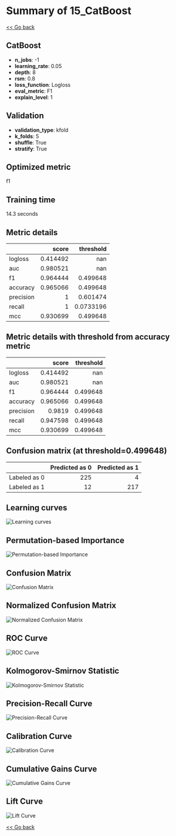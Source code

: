 # Summary of 15_CatBoost

[<< Go back](../README.md)


## CatBoost
- **n_jobs**: -1
- **learning_rate**: 0.05
- **depth**: 8
- **rsm**: 0.8
- **loss_function**: Logloss
- **eval_metric**: F1
- **explain_level**: 1

## Validation
 - **validation_type**: kfold
 - **k_folds**: 5
 - **shuffle**: True
 - **stratify**: True

## Optimized metric
f1

## Training time

14.3 seconds

## Metric details
|           |    score |   threshold |
|:----------|---------:|------------:|
| logloss   | 0.414492 | nan         |
| auc       | 0.980521 | nan         |
| f1        | 0.964444 |   0.499648  |
| accuracy  | 0.965066 |   0.499648  |
| precision | 1        |   0.601474  |
| recall    | 1        |   0.0733196 |
| mcc       | 0.930699 |   0.499648  |


## Metric details with threshold from accuracy metric
|           |    score |   threshold |
|:----------|---------:|------------:|
| logloss   | 0.414492 |  nan        |
| auc       | 0.980521 |  nan        |
| f1        | 0.964444 |    0.499648 |
| accuracy  | 0.965066 |    0.499648 |
| precision | 0.9819   |    0.499648 |
| recall    | 0.947598 |    0.499648 |
| mcc       | 0.930699 |    0.499648 |


## Confusion matrix (at threshold=0.499648)
|              |   Predicted as 0 |   Predicted as 1 |
|:-------------|-----------------:|-----------------:|
| Labeled as 0 |              225 |                4 |
| Labeled as 1 |               12 |              217 |

## Learning curves
![Learning curves](learning_curves.png)

## Permutation-based Importance
![Permutation-based Importance](permutation_importance.png)
## Confusion Matrix

![Confusion Matrix](confusion_matrix.png)


## Normalized Confusion Matrix

![Normalized Confusion Matrix](confusion_matrix_normalized.png)


## ROC Curve

![ROC Curve](roc_curve.png)


## Kolmogorov-Smirnov Statistic

![Kolmogorov-Smirnov Statistic](ks_statistic.png)


## Precision-Recall Curve

![Precision-Recall Curve](precision_recall_curve.png)


## Calibration Curve

![Calibration Curve](calibration_curve_curve.png)


## Cumulative Gains Curve

![Cumulative Gains Curve](cumulative_gains_curve.png)


## Lift Curve

![Lift Curve](lift_curve.png)



[<< Go back](../README.md)
